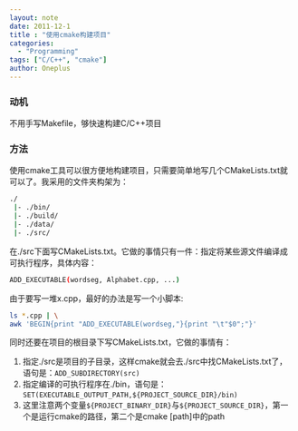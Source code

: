 ```yaml
---
layout: note
date: 2011-12-1
title : "使用cmake构建项目"
categories:
  - "Programming"
tags: ["C/C++", "cmake"]
author: Oneplus
---
```


### 动机

不用手写Makefile，够快速构建C/C++项目

### 方法

使用cmake工具可以很方便地构建项目，只需要简单地写几个CMakeLists.txt就可以了。我采用的文件夹构架为：

~~~bash
./
 |- ./bin/
 |- ./build/
 |- ./data/
 |- ./src/
~~~

在./src下面写CMakeLists.txt。它做的事情只有一件：指定将某些源文件编译成可执行程序，具体内容：

~~~bash
ADD_EXECUTABLE(wordseg, Alphabet.cpp, ...)
~~~

由于要写一堆x.cpp，最好的办法是写一个小脚本:

~~~bash
ls *.cpp | \
awk 'BEGIN{print "ADD_EXECUTABLE(wordseg,"}{print "\t"$0";"}'
~~~

同时还要在项目的根目录下写CMakeLists.txt，它做的事情有：

1. 指定./src是项目的子目录，这样cmake就会去./src中找CMakeLists.txt了，语句是：`ADD_SUBDIRECTORY(src)`
2. 指定编译的可执行程序在./bin，语句是：`SET(EXECUTABLE_OUTPUT_PATH,${PROJECT_SOURCE_DIR}/bin)`
3. 这里注意两个变量`${PROJECT_BINARY_DIR}`与`${PROJECT_SOURCE_DIR}`，第一个是运行cmake的路径，第二个是cmake [path]中的path

